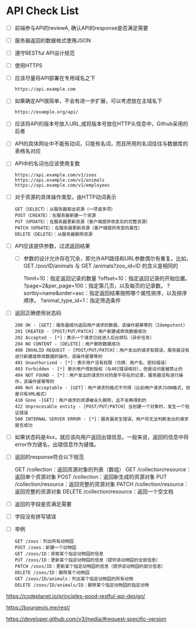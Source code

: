 # API Check List

- [ ] 前端参与API的reviewA, 确认API的response是否满足需要
- [ ] 服务器返回的数据格式使用JSON
- [ ] 遵守RESTful API设计规范
- [ ] 使用HTTPS
- [ ] 应该尽量将API部署在专用域名之下

      https://api.example.com
- [ ] 如果确定API很简单，不会有进一步扩展，可以考虑放在主域名下

      https://example.org/api/
- [ ] 应该将API的版本号放入URL,或将版本号放在HTTP头信息中，Github采用的后者
- [ ] API的具体网址中不能有动词，只能有名词，而且所用的名词往往与数据库的表格名对应
- [ ] API中的名词也应该使用复数

      https://api.example.com/v1/zoos
      https://api.example.com/v1/animals
      https://api.example.com/v1/employees
- [ ] 对于资源的具体操作类型，由HTTP动词表示

      GET（SELECT）：从服务器取出资源（一项或多项）
      POST（CREATE）：在服务器新建一个资源
      PUT（UPDATE）：在服务器更新资源（客户端提供改变后的完整资源）
      PATCH（UPDATE）：在服务器更新资源（客户端提供改变的属性）
      DELETE（DELETE）：从服务器删除资源

- [ ] API应该提供参数，过滤返回结果 

    - [ ] 参数的设计允许存在冗余，即允许API路径和URL参数偶尔有重复。比如，GET /zoo/ID/animals 与 GET /animals?zoo_id=ID 的含义是相同的


      ?limit=10：指定返回记录的数量
      ?offset=10：指定返回记录的开始位置。
      ?page=2&per_page=100：指定第几页，以及每页的记录数。
      ?sortby=name&order=asc：指定返回结果按照哪个属性排序，以及排序顺序。
      ?animal_type_id=1：指定筛选条件
      
- [ ] 返回正确使用状态码

      200 OK - [GET]：服务器成功返回用户请求的数据，该操作是幂等的（Idempotent）
      201 CREATED - [POST/PUT/PATCH]：用户新建或修改数据成功
      202 Accepted - [*]：表示一个请求已经进入后台排队（异步任务）
      204 NO CONTENT - [DELETE]：用户删除数据成功
      400 INVALID REQUEST - [POST/PUT/PATCH]：用户发出的请求有错误，服务器没有进行新建或修改数据的操作，该操作是幂等的
      401 Unauthorized - [*]：表示用户没有权限（令牌、用户名、密码错误）
      403 Forbidden - [*] 表示用户得到授权（与401错误相对），但是访问是被禁止的
      404 NOT FOUND - [*]：用户发出的请求针对的是不存在的记录，服务器没有进行操作，该操作是幂等的
      406 Not Acceptable - [GET]：用户请求的格式不可得（比如用户请求JSON格式，但是只有XML格式）
      410 Gone -[GET]：用户请求的资源被永久删除，且不会再得到的
      422 Unprocesable entity - [POST/PUT/PATCH] 当创建一个对象时，发生一个验证错误
      500 INTERNAL SERVER ERROR - [*]：服务器发生错误，用户将无法判断发出的请求是否成功

- [ ] 如果状态码是4xx，就应该向用户返回出错信息。一般来说，返回的信息中将error作为键名，出错信息作为键值。 
    
- [ ] 返回的response符合以下规范

    GET /collection：返回资源对象的列表（数组）
    GET /collection/resource：返回单个资源对象
    POST /collection：返回新生成的资源对象
    PUT /collection/resource：返回完整的资源对象
    PATCH /collection/resource：返回完整的资源对象
    DELETE /collection/resource：返回一个空文档

- [ ] 返回的字段是否满足需要
- [ ] 字段没有拼写错误

- [ ] 举例  
   
      GET /zoos：列出所有动物园
      POST /zoos：新建一个动物园
      GET /zoos/ID：获取某个指定动物园的信息
      PUT /zoos/ID：更新某个指定动物园的信息（提供该动物园的全部信息）
      PATCH /zoos/ID：更新某个指定动物园的信息（提供该动物园的部分信息）
      DELETE /zoos/ID：删除某个动物园
      GET /zoos/ID/animals：列出某个指定动物园的所有动物
      DELETE /zoos/ID/animals/ID：删除某个指定动物园的指定动物


https://codeplanet.io/principles-good-restful-api-design/

https://bourgeois.me/rest/

https://developer.github.com/v3/media/#request-specific-version